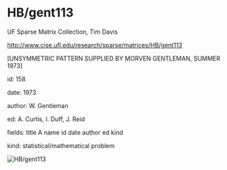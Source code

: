 # HB/gent113

 UF Sparse Matrix Collection, Tim Davis

 http://www.cise.ufl.edu/research/sparse/matrices/HB/gent113

 [UNSYMMETRIC PATTERN SUPPLIED BY MORVEN GENTLEMAN, SUMMER  1973]

 id: 158

 date: 1973

 author: W. Gentleman

 ed: A. Curtis, I. Duff, J. Reid

 fields: title A name id date author ed kind

 kind: statistical/mathematical problem

![HB/gent113](http://www2.research.att.com/~yifanhu/GALLERY/GRAPHS/GIF_SMALL/HB@gent113.gif)